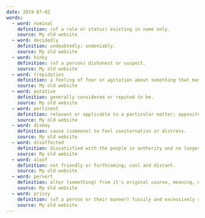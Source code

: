 ```yaml
---
date: 2019-07-02
words:
  - word: nominal
    definition: (of a role or status) existing in name only. 
    source: My old website
  - word: decidedly
    definition: undoubtedly; undeniably. 
    source: My old website
  - word: hinky
    definition: (of a person) dishonest or suspect. 
    source: My old website
  - word: trepidation
    definition: a feeling of fear or agitation about something that may happen. 
    source: My old website
  - word: putative
    definition: generally considered or reputed to be. 
    source: My old website
  - word: pertinent
    definition: relevant or applicable to a particular matter; apposite. 
    source: My old website
  - word: dismay
    definition: cause (someone) to feel consternation or distress. 
    source: My old website
  - word: disaffected
    definition: dissatisfied with the people in authority and no longer willing to support them. 
    source: My old website
  - word: aloof
    definition: not friendly or forthcoming; cool and distant. 
    source: My old website
  - word: pervert
    definition: alter (something) from it's original course, meaning, or state to a distortion or corruption of what was first intended. 
    source: My old website
  - word: prissy
    definition: (of a person or their manner) fussily and excessively respectable. 
    source: My old website
---
```

